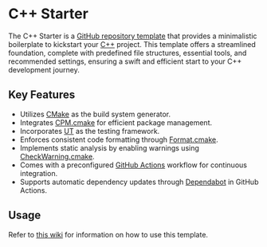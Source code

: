 # C++ Starter

The C++ Starter is a [GitHub repository template](https://docs.github.com/en/repositories/creating-and-managing-repositories/creating-a-repository-from-a-template) that provides a minimalistic boilerplate to kickstart your [C++](https://isocpp.org) project. This template offers a streamlined foundation, complete with predefined file structures, essential tools, and recommended settings, ensuring a swift and efficient start to your C++ development journey.

## Key Features

- Utilizes [CMake](https://cmake.org/) as the build system generator.
- Integrates [CPM.cmake](https://github.com/cpm-cmake/CPM.cmake/) for efficient package management.
- Incorporates [UT](https://boost-ext.github.io/ut) as the testing framework.
- Enforces consistent code formatting through [Format.cmake](https://github.com/TheLartians/Format.cmake).
- Implements static analysis by enabling warnings using [CheckWarning.cmake](https://github.com/threeal/CheckWarning.cmake/).
- Comes with a preconfigured [GitHub Actions](https://github.com/features/actions) workflow for continuous integration.
- Supports automatic dependency updates through [Dependabot](https://docs.github.com/en/code-security/dependabot) in GitHub Actions.

## Usage

Refer to [this wiki](https://github.com/threeal/cpp-starter/wiki) for information on how to use this template.
